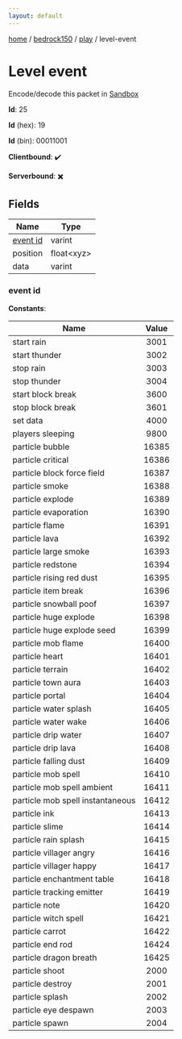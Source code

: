 ```yaml
---
layout: default
---
```


[home](/)  /  [bedrock150](/protocol/bedrock150)  /  [play](/protocol/bedrock150/play)  /  level-event

# Level event

Encode/decode this packet in [Sandbox](../../../sandbox/bedrock150#Play.LevelEvent)

**Id**: 25

**Id** (hex): 19

**Id** (bin): 00011001

**Clientbound**: ✔️

**Serverbound**: ✖️

## Fields

Name | Type
---|---
[event id](#event-id) | varint
position | float&lt;xyz&gt;
data | varint

### event id

**Constants**:

Name | Value
---|:---:
start rain | 3001
start thunder | 3002
stop rain | 3003
stop thunder | 3004
start block break | 3600
stop block break | 3601
set data | 4000
players sleeping | 9800
particle bubble | 16385
particle critical | 16386
particle block force field | 16387
particle smoke | 16388
particle explode | 16389
particle evaporation | 16390
particle flame | 16391
particle lava | 16392
particle large smoke | 16393
particle redstone | 16394
particle rising red dust | 16395
particle item break | 16396
particle snowball poof | 16397
particle huge explode | 16398
particle huge explode seed | 16399
particle mob flame | 16400
particle heart | 16401
particle terrain | 16402
particle town aura | 16403
particle portal | 16404
particle water splash | 16405
particle water wake | 16406
particle drip water | 16407
particle drip lava | 16408
particle falling dust | 16409
particle mob spell | 16410
particle mob spell ambient | 16411
particle mob spell instantaneous | 16412
particle ink | 16413
particle slime | 16414
particle rain splash | 16415
particle villager angry | 16416
particle villager happy | 16417
particle enchantment table | 16418
particle tracking emitter | 16419
particle note | 16420
particle witch spell | 16421
particle carrot | 16422
particle end rod | 16424
particle dragon breath | 16425
particle shoot | 2000
particle destroy | 2001
particle splash | 2002
particle eye despawn | 2003
particle spawn | 2004
